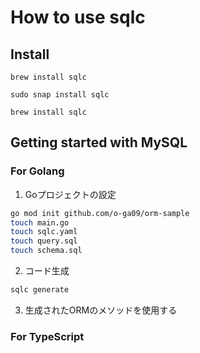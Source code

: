 # How to use sqlc

## Install

```bash:MacOS
brew install sqlc
```

```bash:Linux
sudo snap install sqlc
```

```bash:Go Install
brew install sqlc
```

## Getting started with MySQL

### For Golang

1. Goプロジェクトの設定

```bash
go mod init github.com/o-ga09/orm-sample
touch main.go
touch sqlc.yaml
touch query.sql
touch schema.sql
```

2. コード生成

```bash
sqlc generate
```

3. 生成されたORMのメソッドを使用する

### For TypeScript